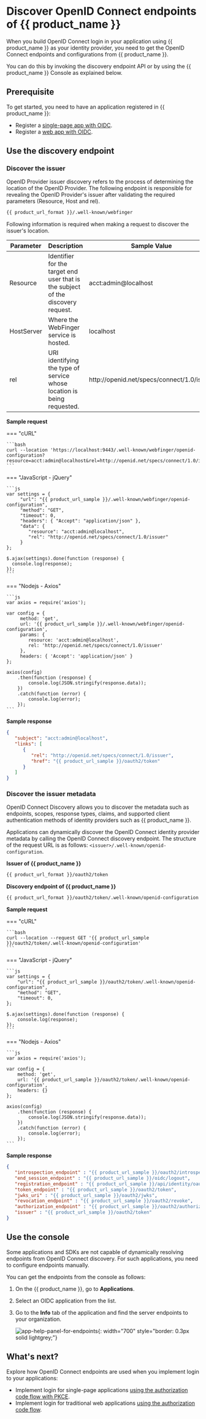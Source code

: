 # Discover OpenID Connect endpoints of {{ product_name }}

When you build OpenID Connect login in your application using {{ product_name }} as your identity provider, you need to get the OpenID Connect endpoints and configurations from {{ product_name }}.

You can do this by invoking the discovery endpoint API or by using the {{ product_name }} Console as explained below.

## Prerequisite

To get started, you need to have an application registered in {{ product_name }}:

- Register a [single-page app with OIDC]({{base_path}}/guides/applications/register-single-page-app/).
- Register a [web app with OIDC]({{base_path}}/guides/applications/register-oidc-web-app/).

## Use the discovery endpoint

### Discover the issuer

OpenID Provider issuer discovery refers to the process of determining the location
of the OpenID Provider. The following endpoint is responsible for revealing the OpenID Provider's
issuer after validating the required parameters (Resource, Host and rel).

```bash
{{ product_url_format }}/.well-known/webfinger
```

Following information is required when making a request to discover the issuer's location.

 <table>
 <thead>
 <tr class="header">
 <th>Parameter</th>
 <th>Description</th>
 <th>Sample Value</th>
 </tr>
 </thead>
 <tbody>
 <tr class="odd">
 <td>Resource</td>
 <td>Identifier for the target end user that is the subject of the discovery request.</td>
 <td>acct:admin@localhost</td>
 </tr>
 <tr class="even">
 <td>HostServer</td>
 <td>Where the WebFinger service is hosted.</td>
 <td>localhost</td>
 </tr>
 <tr class="odd">
 <td>rel</td>
 <td>URI identifying the type of service whose location is being requested.</td>
 <td>http://openid.net/specs/connect/1.0/issuer</td>
 </tr>
 </tbody>
 </table>

**Sample request**

=== "cURL"

    ```bash  
    curl --location 'https://localhost:9443/.well-known/webfinger/openid-configuration?resource=acct:admin@localhost&rel=http://openid.net/specs/connect/1.0/issuer'
    ```

=== "JavaScript - jQuery"

    ```js 
    var settings = {
         "url": "{{ product_url_sample }}/.well-known/webfinger/openid-configuration",
         "method": "GET",
         "timeout": 0,
         "headers": { "Accept": "application/json" },
         "data": {
            "resource": "acct:admin@localhost",
            "rel": "http://openid.net/specs/connect/1.0/issuer"
         }
    };
      
    $.ajax(settings).done(function (response) {
      console.log(response);
    });
    ```

=== "Nodejs - Axios"

    ```js 
    var axios = require('axios');

    var config = {
         method: 'get',
         url: '{{ product_url_sample }}/.well-known/webfinger/openid-configuration',
         params: {
            resource: 'acct:admin@localhost',
            rel: 'http://openid.net/specs/connect/1.0/issuer'
         },
         headers: { 'Accept': 'application/json' }
    };

    axios(config)
        .then(function (response) {
            console.log(JSON.stringify(response.data));
        })
        .catch(function (error) {
            console.log(error);
        });
    ```


**Sample response**
```json
{
   "subject": "acct:admin@localhost",
   "links": [
      {
         "rel": "http://openid.net/specs/connect/1.0/issuer",
         "href": "{{ product_url_sample }}/oauth2/token"
      }
   ]
}
```

### Discover the issuer metadata

OpenID Connect Discovery <!-- [OpenID Connect Discovery](https://openid.net/specs/openid-connect-discovery-1_0.html)--> allows you to discover the metadata such as endpoints, scopes, response types, claims, and supported client authentication methods of identity providers such as {{ product_name }}.

Applications can dynamically discover the OpenID Connect identity provider metadata by calling the OpenID Connect discovery <!-- [OpenID Connect discovery](https://openid.net/specs/openid-connect-discovery-1_0.html#ProviderConfigurationRequest)--> endpoint. The structure of the request URL is as follows: `<issuer>/.well-known/openid-configuration`.  

**Issuer of {{ product_name }}**
```bash
{{ product_url_format }}/oauth2/token
```

**Discovery endpoint of {{ product_name }}**
```bash
{{ product_url_format }}/oauth2/token/.well-known/openid-configuration
```

**Sample request**

=== "cURL"

    ```bash  
    curl --location --request GET '{{ product_url_sample }}/oauth2/token/.well-known/openid-configuration'
    ```

=== "JavaScript - jQuery"

    ```js 
    var settings = {
        "url": "{{ product_url_sample }}/oauth2/token/.well-known/openid-configuration",
        "method": "GET",
        "timeout": 0,
    };

    $.ajax(settings).done(function (response) {
        console.log(response);
    });
    ```

=== "Nodejs - Axios"

    ```js 
    var axios = require('axios');

    var config = {
        method: 'get',
        url: '{{ product_url_sample }}/oauth2/token/.well-known/openid-configuration',
        headers: {}
    };

    axios(config)
        .then(function (response) {
            console.log(JSON.stringify(response.data));
        })
        .catch(function (error) {
            console.log(error);
        });
    ```

**Sample response**
```json 
{
   "introspection_endpoint" : "{{ product_url_sample }}/oauth2/introspect",
   "end_session_endpoint" : "{{ product_url_sample }}/oidc/logout",
   "registration_endpoint" : "{{ product_url_sample }}/api/identity/oauth2/dcr/v1.0/register",
   "token_endpoint" : "{{ product_url_sample }}/oauth2/token",
   "jwks_uri" : "{{ product_url_sample }}/oauth2/jwks",
   "revocation_endpoint" : "{{ product_url_sample }}/oauth2/revoke",
   "authorization_endpoint" : "{{ product_url_sample }}/oauth2/authorize",
   "issuer" : "{{ product_url_sample }}/oauth2/token"
}
```

## Use the console

Some applications and SDKs are not capable of dynamically resolving endpoints from OpenID Connect discovery. For such applications, you need to configure endpoints manually.

You can get the endpoints from the console as follows:

1. On the {{ product_name }}, go to **Applications**.

2. Select an OIDC application from the list.

3. Go to the **Info** tab of the application and find the server endpoints to your organization.

   ![app-help-panel-for-endpoints]({{base_path}}/assets/img/guides/applications/app-endpoint-help.png){: width="700" style="border: 0.3px solid lightgrey;"}

## What's next?

Explore how OpenID Connect endpoints are used when you implement login to your applications:

- Implement login for single-page applications [using the authorization code flow with PKCE]({{base_path}}/guides/authentication/oidc/implement-auth-code-with-pkce/).
- Implement login for traditional web applications [using the authorization code flow]({{base_path}}/guides/authentication/oidc/implement-auth-code/).
